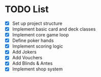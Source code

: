 # TODO List

- [x] Set up project structure
- [x] Implement basic card and deck classes
- [x] Implement core game loop
- [x] Define poker hands
- [x] Implement scoring logic
- [x] Add Jokers
- [x] Add Vouchers
- [x] Add Blinds & Antes
- [x] Implement shop system
